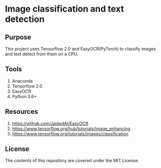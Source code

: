 # Image classification and text detection

## Purpose

This project uses Tensorflow 2.0 and EasyOCR(PyTorch) to classify images and text detect from them on a CPU.

## Tools
1. Anaconda
2. Tensorflow 2.0
3. EasyOCR
4. Python 3.6+

## Resources
1. https://github.com/JaidedAI/EasyOCR
2. https://www.tensorflow.org/hub/tutorials/image_enhancing
3. https://www.tensorflow.org/tutorials/images/classification

## License
The contents of this repository are covered under the MIT License.
